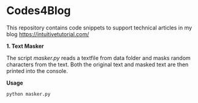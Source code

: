 # Codes4Blog

This repository contains code snippets to support technical articles in my blog https://intuitivetutorial.com/

 **1. Text Masker**

The script *masker.py* reads a textfile from data folder and masks random characters from the text. Both the original text and masked text are then printed into the console.
 
 **Usage**

    python masker.py
